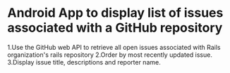 # Android App to display list of issues associated with a GitHub repository
1.Use the GitHub web API to retrieve all open issues associated with Rails organization's rails repository
2.Order by most recently updated issue.
3.Display issue title, descriptions and reporter name.
